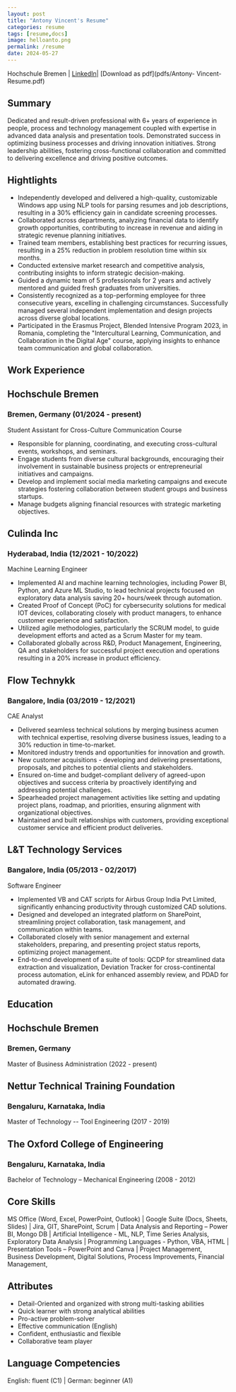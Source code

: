 ```yaml
---
layout: post
title: "Antony Vincent's Resume"
categories: resume
tags: [resume,docs]
image: helloanto.png
permalink: /resume
date: 2024-05-27
---
```


Hochschule Bremen | [LinkedIn](www.linkedin.com/in/antony-vincent-a22a80129/)| [Download as pdf](pdfs/Antony- Vincent-Resume.pdf) 

## Summary
Dedicated and result-driven professional with 6+ years of experience in people, process and technology management coupled with expertise in advanced data analysis and presentation tools. Demonstrated success in optimizing business processes and driving innovation initiatives. Strong leadership abilities, fostering cross-functional collaboration and committed to delivering excellence and driving positive outcomes.

## Hightlights
* Independently developed and delivered a high-quality, customizable Windows app using NLP tools for parsing resumes and job descriptions, resulting in a 30% efficiency gain in candidate screening processes.
* Collaborated across departments, analyzing financial data to identify growth opportunities, contributing to increase in revenue and aiding in strategic revenue planning initiatives.
* Trained team members, establishing best practices for recurring issues, resulting in a 25% reduction in problem resolution time within six months.
* Conducted extensive market research and competitive analysis, contributing insights to inform strategic decision-making.
* Guided a dynamic team of 5 professionals for 2 years and actively mentored and guided fresh graduates from universities.
* Consistently recognized as a top-performing employee for three consecutive years, excelling in challenging circumstances. Successfully managed several independent implementation and design projects across diverse global locations.
* Participated in the Erasmus Project, Blended Intensive Program 2023, in Romania, completing the "Intercultural Learning, Communication, and Collaboration in the Digital Age" course, applying insights to enhance team communication and global collaboration.

## Work Experience

## Hochschule Bremen 
### Bremen, Germany	(01/2024 - present)
Student Assistant for Cross-Culture Communication Course

* Responsible for planning, coordinating, and executing cross-cultural events, workshops, and seminars.
* Engage students from diverse cultural backgrounds, encouraging their involvement in sustainable business projects or entrepreneurial initiatives and campaigns.
* Develop and implement social media marketing campaigns and execute strategies fostering collaboration between student groups and business startups.
* Manage budgets aligning financial resources with strategic marketing objectives.

## Culinda Inc 
### Hyderabad, India	(12/2021 - 10/2022)
Machine Learning Engineer

* Implemented AI and machine learning technologies, including Power BI, Python, and Azure ML Studio, to lead technical projects focused on exploratory data analysis saving 20+ hours/week through automation.
* Created Proof of Concept (PoC) for cybersecurity solutions for medical IOT devices, collaborating closely with product managers, to enhance customer experience and satisfaction.
* Utilized agile methodologies, particularly the SCRUM model, to guide development efforts and acted as a Scrum Master for my team.
* Collaborated globally across R&D, Product Management, Engineering, QA and stakeholders for successful project execution and operations resulting in a 20% increase in product efficiency.


## Flow Technykk
### Bangalore, India	(03/2019 - 12/2021)
CAE Analyst

* Delivered seamless technical solutions by merging business acumen with technical expertise, resolving diverse business issues, leading to a 30% reduction in time-to-market.
* Monitored industry trends and opportunities for innovation and growth.
* New customer acquisitions - developing and delivering presentations, proposals, and pitches to potential clients and stakeholders.
* Ensured on-time and budget-compliant delivery of agreed-upon objectives and success criteria by proactively identifying and addressing potential challenges.
* Spearheaded project management activities like setting and updating project plans, roadmap, and priorities, ensuring alignment with organizational objectives.
* Maintained and built relationships with customers, providing exceptional customer service and efficient product deliveries.

## L&T Technology Services
### Bangalore, India (05/2013 - 02/2017)
Software Engineer

* Implemented VB and CAT scripts for Airbus Group India Pvt Limited, significantly enhancing productivity through customized CAD solutions.
* Designed and developed an integrated platform on SharePoint, streamlining project collaboration, task management, and communication within teams.
* Collaborated closely with senior management and external stakeholders, preparing, and presenting project status reports, optimizing project management.
* End-to-end development of a suite of tools: QCDP for streamlined data extraction and visualization, Deviation Tracker for cross-continental process automation, eLink for enhanced assembly review, and PDAD for automated drawing.

## Education

## Hochschule Bremen 
### Bremen, Germany
Master of Business Administration (2022 - present)

## Nettur Technical Training Foundation
### Bengaluru, Karnataka, India
Master of Technology -- Tool Engineering (2017 - 2019)

## The Oxford College of Engineering 
### Bengaluru, Karnataka, India
Bachelor of Technology – Mechanical Engineering (2008 - 2012)

## Core Skills
MS Office (Word, Excel, PowerPoint, Outlook) | Google Suite (Docs, Sheets, Slides) | Jira, GIT, SharePoint, Scrum | Data Analysis and Reporting – Power BI, Mongo DB | Artificial Intelligence - ML, NLP, Time Series Analysis, Exploratory Data Analysis | Programming Languages - Python, VBA, HTML | Presentation Tools – PowerPoint and Canva | Project Management, Business Development, Digital Solutions, Process Improvements, Financial Management,

## Attributes
* Detail-Oriented and organized with strong multi-tasking abilities
* Quick learner with strong analytical abilities
* Pro-active problem-solver
* Effective communication (English)
* Confident, enthusiastic and flexible
* Collaborative team player

## Language Competencies
English: fluent (C1) | German: beginner (A1)
